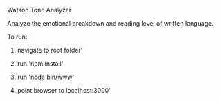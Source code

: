 Watson Tone Analyzer

Analyze the emotional breakdown and reading level of written language.

To run:

1. navigate to root folder'

2. run 'npm install'

3. run 'node bin/www'

4. point browser to localhost:3000'

